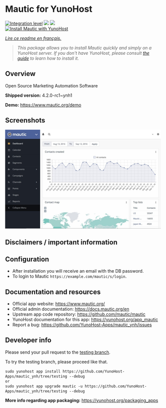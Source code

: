 <!--
N.B.: This README was automatically generated by https://github.com/YunoHost/apps/tree/master/tools/README-generator
It shall NOT be edited by hand.
-->

# Mautic for YunoHost

[![Integration level](https://dash.yunohost.org/integration/mautic.svg)](https://dash.yunohost.org/appci/app/mautic) ![](https://ci-apps.yunohost.org/ci/badges/mautic.status.svg) ![](https://ci-apps.yunohost.org/ci/badges/mautic.maintain.svg)  
[![Install Mautic with YunoHost](https://install-app.yunohost.org/install-with-yunohost.svg)](https://install-app.yunohost.org/?app=mautic)

*[Lire ce readme en français.](./README_fr.md)*

> *This package allows you to install Mautic quickly and simply on a YunoHost server.
If you don't have YunoHost, please consult [the guide](https://yunohost.org/#/install) to learn how to install it.*

## Overview

Open Source Marketing Automation Software

**Shipped version:** 4.2.0-rc1~ynh1

**Demo:** https://www.mautic.org/demo

## Screenshots

![](./doc/screenshots/mautic-Screenshots.jpg)

## Disclaimers / important information

## Configuration

 * After installation you will receive an email with the DB password.
 * To login to Mautic `https://example.com/mautic/s/login`.

## Documentation and resources

* Official app website: https://www.mautic.org/
* Official admin documentation: https://docs.mautic.org/en
* Upstream app code repository: https://github.com/mautic/mautic
* YunoHost documentation for this app: https://yunohost.org/app_mautic
* Report a bug: https://github.com/YunoHost-Apps/mautic_ynh/issues

## Developer info

Please send your pull request to the [testing branch](https://github.com/YunoHost-Apps/mautic_ynh/tree/testing).

To try the testing branch, please proceed like that.
```
sudo yunohost app install https://github.com/YunoHost-Apps/mautic_ynh/tree/testing --debug
or
sudo yunohost app upgrade mautic -u https://github.com/YunoHost-Apps/mautic_ynh/tree/testing --debug
```

**More info regarding app packaging:** https://yunohost.org/packaging_apps